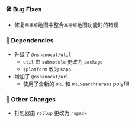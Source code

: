 ### 🛠️ Bug Fixes
  * 修复`苹果版`地图中整合`高德版`地图功能时的错误

### 🔣 Dependencies
  * 升级了 `@nsnanocat/util`
    * `util` 由 `submodule` 更改为 `package`
    * `$platform` 改为 `$app`
  * 增加了 `@nsnanocat/url`
    * 使用了全新的 `URL` 和 `URLSearchParams` polyfill

### 🔄 Other Changes
  * 打包器由 `rollup` 更改为 `rspack`
